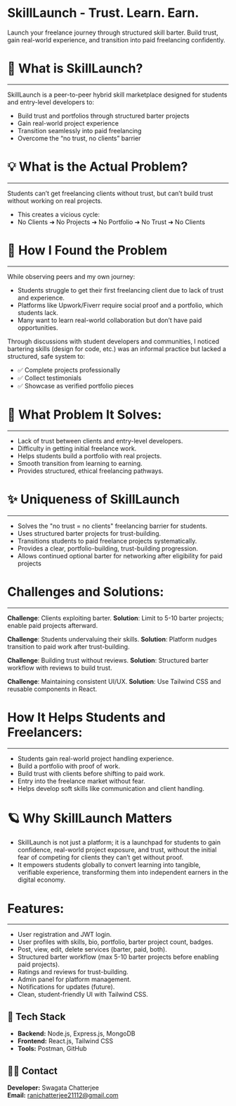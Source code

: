 # SkillLaunch - Trust. Learn. Earn.

Launch your freelance journey through structured skill barter. Build trust, gain real-world experience, and transition into paid freelancing confidently.

# 🌟 What is SkillLaunch?
-----------------------------------
SkillLaunch is a peer-to-peer hybrid skill marketplace designed for students and entry-level developers to:

- Build trust and portfolios through structured barter projects
- Gain real-world project experience
- Transition seamlessly into paid freelancing
- Overcome the “no trust, no clients” barrier


# 💡 What is the Actual Problem?
-----------------------------------
Students can’t get freelancing clients without trust, but can’t build trust without working on real projects.
- This creates a vicious cycle:
- No Clients ➔ No Projects ➔ No Portfolio ➔ No Trust ➔ No Clients


# 🚩 How I Found the Problem
-----------------------------------

While observing peers and my own journey:

- Students struggle to get their first freelancing client due to lack of trust and experience.
- Platforms like Upwork/Fiverr require social proof and a portfolio, which students lack.
- Many want to learn real-world collaboration but don’t have paid opportunities.

Through discussions with student developers and communities, I noticed bartering skills (design for code, etc.) was an informal practice but lacked a structured, safe system to:

- ✅ Complete projects professionally
- ✅ Collect testimonials
- ✅ Showcase as verified portfolio pieces


# 🚀 What Problem It Solves:
-----------------------------------
- Lack of trust between clients and entry-level developers.
- Difficulty in getting initial freelance work.
- Helps students build a portfolio with real projects.
- Smooth transition from learning to earning.
- Provides structured, ethical freelancing pathways.

# ✨ Uniqueness of SkillLaunch
-----------------------------------
- Solves the "no trust = no clients" freelancing barrier for students.
- Uses structured barter projects for trust-building.
- Transitions students to paid freelance projects systematically.
- Provides a clear, portfolio-building, trust-building progression.
- Allows continued optional barter for networking after eligibility for paid projects

# Challenges and Solutions:
-----------------------------------
**Challenge**: Clients exploiting barter.
**Solution**: Limit to 5-10 barter projects; enable paid projects afterward.

**Challenge**: Students undervaluing their skills.
**Solution**: Platform nudges transition to paid work after trust-building.

**Challenge**: Building trust without reviews.
**Solution**: Structured barter workflow with reviews to build trust.

**Challenge**: Maintaining consistent UI/UX.
**Solution**: Use Tailwind CSS and reusable components in React.

# How It Helps Students and Freelancers:
-----------------------------------
- Students gain real-world project handling experience.
- Build a portfolio with proof of work.
- Build trust with clients before shifting to paid work.
- Entry into the freelance market without fear.
- Helps develop soft skills like communication and client handling.

# 🪐 Why SkillLaunch Matters
- SkillLaunch is not just a platform; it is a launchpad for students to gain confidence, real-world project exposure, and trust, without the initial fear of competing for clients they can’t get without proof.
- It empowers students globally to convert learning into tangible, verifiable experience, transforming them into independent earners in the digital economy.

# Features:
-----------------------------------
- User registration and JWT login.
- User profiles with skills, bio, portfolio, barter project count, badges.
- Post, view, edit, delete services (barter, paid, both).
- Structured barter workflow (max 5-10 barter projects before enabling paid projects).
- Ratings and reviews for trust-building.
- Admin panel for platform management.
- Notifications for updates (future).
- Clean, student-friendly UI with Tailwind CSS.

## 🚀 Tech Stack
- **Backend:** Node.js, Express.js, MongoDB
- **Frontend:** React.js, Tailwind CSS
- **Tools:** Postman, GitHub

## 👨‍💻 Contact
**Developer:** Swagata Chatterjee  
**Email:** ranichatterjee21112@gmail.com


